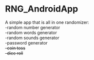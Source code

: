 # RNG_AndroidApp
A simple app that is all in one randomizer:<br>
-random number generator<br>
-random words generator<br>
-random sounds generator<br>
-password generator<br>
<s>-coin toss<br></s>
<s>-dice roll<br></s>

